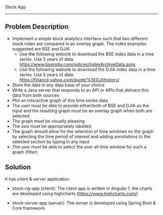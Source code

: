 Stock App 
*********

Problem Description
-------------------
* Implement a simple stock analytics interface such that two different stock index are compared in an overlay graph. The index examples suggested are BSE and DJIA
	- Use the following website to download the BSE index data in a time series. Use 5 years of data. https://www.bseindia.com/indices/IndexArchiveData.aspx
	- Use the following website to download the DJIA index data in a time series. Use 5 years of data. https://finance.yahoo.com/quote/%5EDJI/history/
* Store the data in any data base of your choice
* Write a Java server that responds to an API or APIs that delivers this data from both sources
* Plot an interactive graph of this time series data 
* The user must be able to provide either/both of BSE and DJIA as the input and the resulting graph must be an overlay graph when both are selected
* The graph must be visually pleasing 
* The axis must be appropriately labelled
* The graph should allow for the selection of time windows on the graph by selecting the time period of interest and adding annotations to the selected section by typing in any input
* The user must be able to select the over all time window for such a graph (filter)


Solution
--------
It has client & server application.

* stock-ng-app (client): The client app is written in Angular 1, the charts are developed using highcharts (https://www.highcharts.com/)

* stock-server-app (server): The server is developed using Spring Boot & Core framework. 